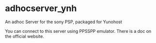 adhocserver_ynh
===============

An adhoc Server for the sony PSP, packaged for Yunohost

You can connect to this server using PPSSPP emulator. There is a doc on the official website.
